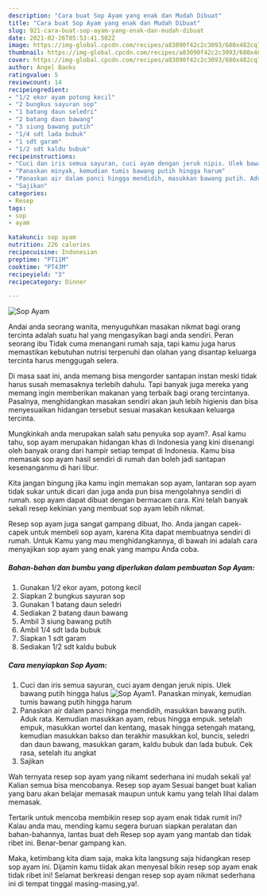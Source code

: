 ```yaml
---
description: "Cara buat Sop Ayam yang enak dan Mudah Dibuat"
title: "Cara buat Sop Ayam yang enak dan Mudah Dibuat"
slug: 921-cara-buat-sop-ayam-yang-enak-dan-mudah-dibuat
date: 2021-02-26T05:53:41.502Z
image: https://img-global.cpcdn.com/recipes/a83090f42c2c3093/680x482cq70/sop-ayam-foto-resep-utama.jpg
thumbnail: https://img-global.cpcdn.com/recipes/a83090f42c2c3093/680x482cq70/sop-ayam-foto-resep-utama.jpg
cover: https://img-global.cpcdn.com/recipes/a83090f42c2c3093/680x482cq70/sop-ayam-foto-resep-utama.jpg
author: Angel Banks
ratingvalue: 5
reviewcount: 14
recipeingredient:
- "1/2 ekor ayam potong kecil"
- "2 bungkus sayuran sop"
- "1 batang daun seledri"
- "2 batang daun bawang"
- "3 siung bawang putih"
- "1/4 sdt lada bubuk"
- "1 sdt garam"
- "1/2 sdt kaldu bubuk"
recipeinstructions:
- "Cuci dan iris semua sayuran, cuci ayam dengan jeruk nipis. Ulek bawang putih hingga halus"
- "Panaskan minyak, kemudian tumis bawang putih hingga harum"
- "Panaskan air dalam panci hingga mendidih, masukkan bawang putih. Aduk rata. Kemudian masukkan ayam, rebus hingga empuk. setelah empuk, masukkan wortel dan kentang, masak hingga setengah matang, kemudian masukkan bakso dan terakhir masukkan kol, buncis, seledri dan daun bawang, masukkan garam, kaldu bubuk dan lada bubuk. Cek rasa, setelah itu angkat"
- "Sajikan"
categories:
- Resep
tags:
- sop
- ayam

katakunci: sop ayam 
nutrition: 226 calories
recipecuisine: Indonesian
preptime: "PT11M"
cooktime: "PT43M"
recipeyield: "3"
recipecategory: Dinner

---
```



![Sop Ayam](https://img-global.cpcdn.com/recipes/a83090f42c2c3093/680x482cq70/sop-ayam-foto-resep-utama.jpg)

Andai anda seorang wanita, menyuguhkan masakan nikmat bagi orang tercinta adalah suatu hal yang mengasyikan bagi anda sendiri. Peran seorang ibu Tidak cuma menangani rumah saja, tapi kamu juga harus memastikan kebutuhan nutrisi terpenuhi dan olahan yang disantap keluarga tercinta harus menggugah selera.

Di masa  saat ini, anda memang bisa mengorder santapan instan meski tidak harus susah memasaknya terlebih dahulu. Tapi banyak juga mereka yang memang ingin memberikan makanan yang terbaik bagi orang tercintanya. Pasalnya, menghidangkan masakan sendiri akan jauh lebih higienis dan bisa menyesuaikan hidangan tersebut sesuai masakan kesukaan keluarga tercinta. 



Mungkinkah anda merupakan salah satu penyuka sop ayam?. Asal kamu tahu, sop ayam merupakan hidangan khas di Indonesia yang kini disenangi oleh banyak orang dari hampir setiap tempat di Indonesia. Kamu bisa memasak sop ayam hasil sendiri di rumah dan boleh jadi santapan kesenanganmu di hari libur.

Kita jangan bingung jika kamu ingin memakan sop ayam, lantaran sop ayam tidak sukar untuk dicari dan juga anda pun bisa mengolahnya sendiri di rumah. sop ayam dapat dibuat dengan bermacam cara. Kini telah banyak sekali resep kekinian yang membuat sop ayam lebih nikmat.

Resep sop ayam juga sangat gampang dibuat, lho. Anda jangan capek-capek untuk membeli sop ayam, karena Kita dapat membuatnya sendiri di rumah. Untuk Kamu yang mau menghidangkannya, di bawah ini adalah cara menyajikan sop ayam yang enak yang mampu Anda coba.

<!--inarticleads1-->

##### Bahan-bahan dan bumbu yang diperlukan dalam pembuatan Sop Ayam:

1. Gunakan 1/2 ekor ayam, potong kecil
1. Siapkan 2 bungkus sayuran sop
1. Gunakan 1 batang daun seledri
1. Sediakan 2 batang daun bawang
1. Ambil 3 siung bawang putih
1. Ambil 1/4 sdt lada bubuk
1. Siapkan 1 sdt garam
1. Sediakan 1/2 sdt kaldu bubuk




<!--inarticleads2-->

##### Cara menyiapkan Sop Ayam:

1. Cuci dan iris semua sayuran, cuci ayam dengan jeruk nipis. Ulek bawang putih hingga halus
<img src="https://img-global.cpcdn.com/steps/6e737817dbfc8769/160x128cq70/sop-ayam-langkah-memasak-1-foto.jpg" alt="Sop Ayam">1. Panaskan minyak, kemudian tumis bawang putih hingga harum
1. Panaskan air dalam panci hingga mendidih, masukkan bawang putih. Aduk rata. Kemudian masukkan ayam, rebus hingga empuk. setelah empuk, masukkan wortel dan kentang, masak hingga setengah matang, kemudian masukkan bakso dan terakhir masukkan kol, buncis, seledri dan daun bawang, masukkan garam, kaldu bubuk dan lada bubuk. Cek rasa, setelah itu angkat
1. Sajikan




Wah ternyata resep sop ayam yang nikamt sederhana ini mudah sekali ya! Kalian semua bisa mencobanya. Resep sop ayam Sesuai banget buat kalian yang baru akan belajar memasak maupun untuk kamu yang telah lihai dalam memasak.

Tertarik untuk mencoba membikin resep sop ayam enak tidak rumit ini? Kalau anda mau, mending kamu segera buruan siapkan peralatan dan bahan-bahannya, lantas buat deh Resep sop ayam yang mantab dan tidak ribet ini. Benar-benar gampang kan. 

Maka, ketimbang kita diam saja, maka kita langsung saja hidangkan resep sop ayam ini. Dijamin kamu tiidak akan menyesal bikin resep sop ayam enak tidak ribet ini! Selamat berkreasi dengan resep sop ayam nikmat sederhana ini di tempat tinggal masing-masing,ya!.

